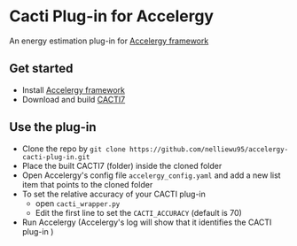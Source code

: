 # Cacti Plug-in for Accelergy

An energy estimation plug-in for [Accelergy framework](https://github.com/nelliewu95/accelergy)

## Get started 
- Install [Accelergy framework](https://github.com/nelliewu95/accelergy)
- Download and build [CACTI7](https://github.com/HewlettPackard/cacti) 

## Use the plug-in
- Clone the repo by ```git clone https://github.com/nelliewu95/accelergy-cacti-plug-in.git```
- Place the built CACTI7 (folder) inside the cloned folder
- Open Accelergy's config file ```accelergy_config.yaml``` and add a new list item that points to the cloned folder
- To set the relative accuracy of your CACTI plug-in
    - open ```cacti_wrapper.py``` 
    - Edit the first line to set the ```CACTI_ACCURACY``` (default is 70)
- Run Accelergy (Accelergy's log will show that it identifies the CACTI plug-in )
